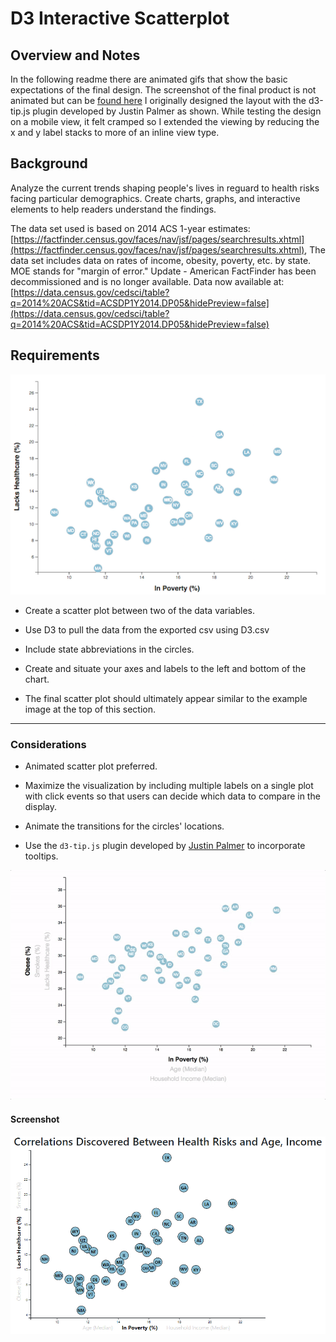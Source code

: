# D3 Interactive Scatterplot

## Overview and Notes

In the following readme there are animated gifs that show the basic expectations of the final design. The screenshot of the final product is not animated but can be [found here](https://gitjudd.github.io/D3-challenge/) I originally designed the layout with the d3-tip.js plugin developed by Justin Palmer as shown. While testing the design on a mobile view, it felt cramped so I extended the viewing by reducing the x and y label stacks to more of an inline view type.

## Background

Analyze the current trends shaping people's lives in reguard to health risks facing particular demographics. Create charts, graphs, and interactive elements to help readers understand the findings.

The data set used is based on 2014 ACS 1-year estimates: [https://factfinder.census.gov/faces/nav/jsf/pages/searchresults.xhtml](https://factfinder.census.gov/faces/nav/jsf/pages/searchresults.xhtml), The data set includes data on rates of income, obesity, poverty, etc. by state. MOE stands for "margin of error."
Update - American FactFinder has been decommissioned and is no longer available. Data now available at: [https://data.census.gov/cedsci/table?q=2014%20ACS&tid=ACSDP1Y2014.DP05&hidePreview=false](https://data.census.gov/cedsci/table?q=2014%20ACS&tid=ACSDP1Y2014.DP05&hidePreview=false)


## Requirements

![4-scatter](Images/4-scatter.jpg)

* Create a scatter plot between two of the data variables.

* Use D3 to pull the data from the exported csv using D3.csv

* Include state abbreviations in the circles.

* Create and situate your axes and labels to the left and bottom of the chart.

* The final scatter plot should ultimately appear similar to the example image at the top of this section.

- - -

### Considerations

* Animated scatter plot preferred.

* Maximize the visualization by including multiple labels on a single plot with click events so that users can decide which data to compare in the display.

* Animate the transitions for the circles' locations.

* Use the `d3-tip.js` plugin developed by [Justin Palmer](https://github.com/Caged) to incorporate tooltips.

![7-animated-scatter](Images/7-animated-scatter.gif)

#### Screenshot

![Screenshot - large screen](Images/screenshot.png)